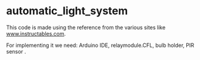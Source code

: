 # automatic_light_system
This code is made using the reference from the various sites like www.instructables.com.

For implementing it we need:
Arduino IDE, relaymodule.CFL, bulb holder, PIR sensor .

